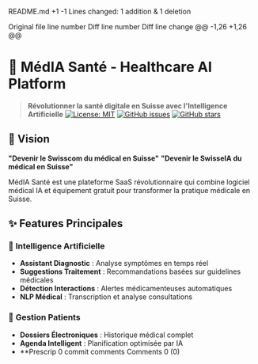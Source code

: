 ‎README.md
+1
-1
Lines changed: 1 addition & 1 deletion


Original file line number	Diff line number	Diff line change
@@ -1,26 +1,26 @@
# 🏥 MédIA Santé - Healthcare AI Platform

> **Révolutionner la santé digitale en Suisse avec l'Intelligence Artificielle**
[![License: MIT](https://img.shields.io/badge/License-MIT-yellow.svg)](https://opensource.org/licenses/MIT)
[![GitHub issues](https://img.shields.io/github/issues/bensalemboualem/media-sante-platform)](https://github.com/bensalemboualem/media-sante-platform/issues)
[![GitHub stars](https://img.shields.io/github/stars/bensalemboualem/media-sante-platform)](https://github.com/bensalemboualem/media-sante-platform/stargazers)

## 🎯 **Vision**

**"Devenir le Swisscom du médical en Suisse"**
**"Devenir le SwisseIA du médical en Suisse"**

MédIA Santé est une plateforme SaaS révolutionnaire qui combine logiciel médical IA et équipement gratuit pour transformer la pratique médicale en Suisse.

## ✨ **Features Principales**

### 🤖 **Intelligence Artificielle**
- **Assistant Diagnostic** : Analyse symptômes en temps réel
- **Suggestions Traitement** : Recommandations basées sur guidelines médicales
- **Détection Interactions** : Alertes médicamenteuses automatiques
- **NLP Médical** : Transcription et analyse consultations

### 👥 **Gestion Patients**
- **Dossiers Électroniques** : Historique médical complet
- **Agenda Intelligent** : Planification optimisée par IA
- **Prescrip
0 commit comments
Comments
0
 (0)
